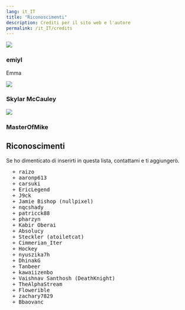 ```yaml
---
lang: it_IT
title: "Riconoscimenti"
description: Crediti per il sito web e l'autore
permalink: /it_IT/credits
---
```


<link rel="stylesheet" href="https://use.fontawesome.com/releases/v5.6.1/css/all.css">

<div>
  <div class="credits">
    <div class="user">
      <img src="https://github.com/emiyl.png">
    </div>
    <div class="user">
      <h3>emiyl</h3>
      <p>Emma</p>
      <a class="social-icon" href="https://twitter.com/emiyl0" target="_blank">
        <i class="fab fa-twitter"></i>
      </a>
      <a class="social-icon" href="https://github.com/emiyl" target="_blank">
        <i class="fab fa-github"></i>
      </a>
    </div>
  </div>
</div>

<div>
  <div class="credits">
    <div class="user">
      <img src="https://github.com/The-Hacker894.png">
    </div>
    <div class="user">
      <h3>Skylar McCauley</h3>
      <a class="social-icon" href="https://twitter.com/TheHacker894" target="_blank">
        <i class="fab fa-twitter"></i>
      </a>
      <a class="social-icon" href="https://github.com/The-Hacker894" target="_blank">
        <i class="fab fa-github"></i>
      </a>
    </div>
  </div>
</div>

<div>
  <div class="credits">
    <div class="user">
      <img src="https://github.com/TheMasterOfMike.png">
    </div>
    <div class="user">
      <h3>MasterOfMike</h3>
      <a class="social-icon" href="https://twitter.com/MasterMike88" target="_blank">
        <i class="fab fa-twitter"></i>
      </a>
      <a class="social-icon" href="https://github.com/TheMasterOfMike" target="_blank">
        <i class="fab fa-github"></i>
      </a>
    </div>
  </div>
</div>

## Riconoscimenti

Se ho dimenticato di inserirti in questa lista, contattami e ti aggiungerò.

<pre>
  + raizo
  + aaronp613
  + carsuki
  + EricLegend
  + J9ck
  + Jamie Bishop (nullpixel)
  + nqcshady
  + patricck88
  + pharzyn
  + Kabir Oberai
  + Absolucy
  + Steckler (atoiletcat)
  + Cimmerian_Iter
  + Hockey
  + nyuszika7h
  + DhinakG
  + Tanbeer
  + kawaiizenbo
  + Vaishnav Santhosh (DeathKnight)
  + TheAlphaStream
  + Flowerible
  + zachary7829
  + Bbaovanc
</pre>
